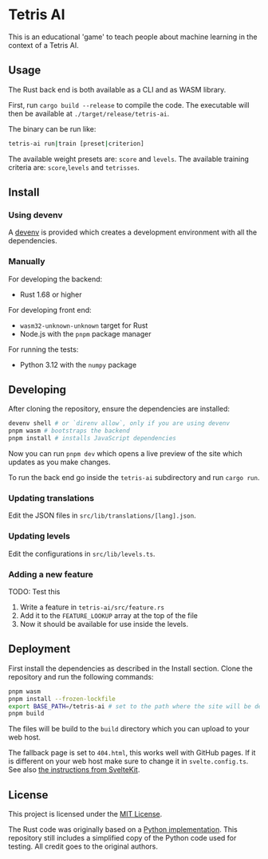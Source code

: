 # Tetris AI

This is an educational 'game' to teach people about machine learning in the context of a Tetris AI.

## Usage

The Rust back end is both available as a CLI and as WASM library.

First, run `cargo build --release` to compile the code.
The executable will then be available at `./target/release/tetris-ai`.

The binary can be run like:
```sh
tetris-ai run|train [preset|criterion]
```

The available weight presets are: `score` and `levels`.
The available training criteria are: `score`,`levels` and `tetrisses`.

## Install

### Using devenv

A [devenv](https://devenv.sh/) is provided which creates a development environment with all the dependencies. 

### Manually

For developing the backend:

- Rust 1.68 or higher

For developing front end:

- `wasm32-unknown-unknown` target for Rust
- Node.js with the `pnpm` package manager

For running the tests:

- Python 3.12 with the `numpy` package

## Developing

After cloning the repository, ensure the dependencies are installed:

```sh
devenv shell # or `direnv allow`, only if you are using devenv
pnpm wasm # bootstraps the backend
pnpm install # installs JavaScript dependencies
```

Now you can run `pnpm dev` which opens a live preview of the site which updates as you make changes.

To run the back end go inside the `tetris-ai` subdirectory and run `cargo run`.

### Updating translations

Edit the JSON files in `src/lib/translations/[lang].json`.

### Updating levels

Edit the configurations in `src/lib/levels.ts`.

### Adding a new feature

TODO: Test this

1. Write a feature in `tetris-ai/src/feature.rs`
2. Add it to the `FEATURE_LOOKUP` array at the top of the file
3. Now it should be available for use inside the levels.

## Deployment

First install the dependencies as described in the Install section.
Clone the repository and run the following commands:

```sh
pnpm wasm 
pnpm install --frozen-lockfile
export BASE_PATH=/tetris-ai # set to the path where the site will be deployed e.g. example.com/tetris-ai
pnpm build
```

The files will be build to the `build` directory which you can upload to your web host.

The fallback page is set to `404.html`, this works well with GitHub pages.
If it is different on your web host make sure to change it in `svelte.config.ts`. See also [the instructions from SvelteKit](https://svelte.dev/docs/kit/single-page-apps#Usage).

## License

This project is licensed under the [MIT License](/LICENSE).

The Rust code was originally based on a [Python implementation](https://github.com/clsibert/Tetris-AI). This repository still includes a simplified copy of the Python code used for testing. All credit goes to the original authors.
